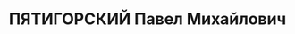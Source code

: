 ---
title: ПЯТИГОРСКИЙ Павел Михайлович
description: "1902 року народження, с. Ведмідівка Ведмідівського району Київської\
  \ області, єврей, освіта вища, безпартійний. Проживав: м. Орджонікідзе Донецької\
  \ області, Новий будинок інженерно-технічних працівників, кв. 6. Начальник прокатного\
  \ цеху металургійного заводу. \n  Заарештований 14 вересня 1937 року. Засуджений\
  \ виїзною сесією військової колегії Верховного Суду СРСР у м. Сталіно (м. Донецьк)\
  \ до розстрілу з конфіскацією майна. Вирок приведений до виконання у м. Сталіно\
  \ 2 грудня 1937 року. \n  Реабілітований у 1956 році."
---